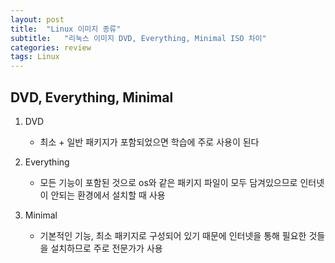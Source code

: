 ```yaml
---
layout: post
title:  "Linux 이미지 종류"
subtitle:   "리눅스 이미지 DVD, Everything, Minimal ISO 차이"
categories: review
tags: Linux
---
```


## DVD, Everything, Minimal
1. DVD
    - 최소 + 일반 패키지가 포함되었으면 학습에 주로 사용이 된다

2. Everything
    - 모든 기능이 포함된 것으로 os와 같은 패키지 파일이 모두 담겨있으므로 인터넷이 안되는 환경에서 설치할 때 사용

3. Minimal
    - 기본적인 기능, 최소 패키지로 구성되어 있기 때문에 인터넷을 통해 필요한 것들을 설치하므로 주로 전문가가 사용